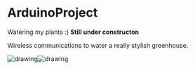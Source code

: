 # ArduinoProject
Watering my plants :)
**Still under constructon**

Wireless communications to water a really stylish greenhouse. 

<img src="https://i.imgur.com/9pNXYYB.png" alt="drawing" /><img src="https://i.imgur.com/ylOi3lA.png" alt="drawing" />
